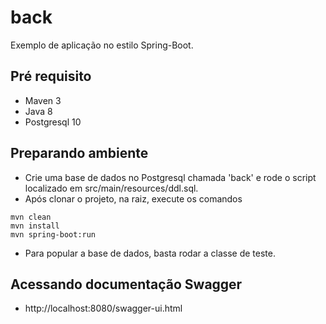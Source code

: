 # back

Exemplo de aplicação no estilo Spring-Boot.

## Pré requisito
- Maven 3
- Java 8
- Postgresql 10

## Preparando ambiente
- Crie uma base de dados no Postgresql chamada 'back' e rode o script localizado em src/main/resources/ddl.sql.
- Após clonar o projeto, na raiz, execute os comandos
  
```
mvn clean 
mvn install 
mvn spring-boot:run

```

- Para popular a base de dados, basta rodar a classe de teste.

## Acessando documentação Swagger 
- http://localhost:8080/swagger-ui.html

